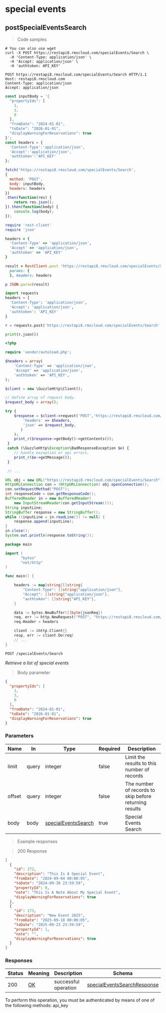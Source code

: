<h1 id="rms-rest-api-special-events">special events</h1>

## postSpecialEventsSearch

<a id="opIdpostSpecialEventsSearch"></a>

> Code samples

```shell
# You can also use wget
curl -X POST https://restapi8.rmscloud.com/specialEvents/Search \
  -H 'Content-Type: application/json' \
  -H 'Accept: application/json' \
  -H 'authtoken: API_KEY'

```

```http
POST https://restapi8.rmscloud.com/specialEvents/Search HTTP/1.1
Host: restapi8.rmscloud.com
Content-Type: application/json
Accept: application/json

```

```javascript
const inputBody = '{
  "propertyIds": [
    1,
    3,
    0
  ],
  "fromDate": "2024-01-01",
  "toDate": "2026-01-01",
  "displayWarningForReservations": true
}';
const headers = {
  'Content-Type':'application/json',
  'Accept':'application/json',
  'authtoken':'API_KEY'
};

fetch('https://restapi8.rmscloud.com/specialEvents/Search',
{
  method: 'POST',
  body: inputBody,
  headers: headers
})
.then(function(res) {
    return res.json();
}).then(function(body) {
    console.log(body);
});

```

```ruby
require 'rest-client'
require 'json'

headers = {
  'Content-Type' => 'application/json',
  'Accept' => 'application/json',
  'authtoken' => 'API_KEY'
}

result = RestClient.post 'https://restapi8.rmscloud.com/specialEvents/Search',
  params: {
  }, headers: headers

p JSON.parse(result)

```

```python
import requests
headers = {
  'Content-Type': 'application/json',
  'Accept': 'application/json',
  'authtoken': 'API_KEY'
}

r = requests.post('https://restapi8.rmscloud.com/specialEvents/Search', headers = headers)

print(r.json())

```

```php
<?php

require 'vendor/autoload.php';

$headers = array(
    'Content-Type' => 'application/json',
    'Accept' => 'application/json',
    'authtoken' => 'API_KEY',
);

$client = new \GuzzleHttp\Client();

// Define array of request body.
$request_body = array();

try {
    $response = $client->request('POST','https://restapi8.rmscloud.com/specialEvents/Search', array(
        'headers' => $headers,
        'json' => $request_body,
       )
    );
    print_r($response->getBody()->getContents());
 }
 catch (\GuzzleHttp\Exception\BadResponseException $e) {
    // handle exception or api errors.
    print_r($e->getMessage());
 }

 // ...

```

```java
URL obj = new URL("https://restapi8.rmscloud.com/specialEvents/Search");
HttpURLConnection con = (HttpURLConnection) obj.openConnection();
con.setRequestMethod("POST");
int responseCode = con.getResponseCode();
BufferedReader in = new BufferedReader(
    new InputStreamReader(con.getInputStream()));
String inputLine;
StringBuffer response = new StringBuffer();
while ((inputLine = in.readLine()) != null) {
    response.append(inputLine);
}
in.close();
System.out.println(response.toString());

```

```go
package main

import (
       "bytes"
       "net/http"
)

func main() {

    headers := map[string][]string{
        "Content-Type": []string{"application/json"},
        "Accept": []string{"application/json"},
        "authtoken": []string{"API_KEY"},
    }

    data := bytes.NewBuffer([]byte{jsonReq})
    req, err := http.NewRequest("POST", "https://restapi8.rmscloud.com/specialEvents/Search", data)
    req.Header = headers

    client := &http.Client{}
    resp, err := client.Do(req)
    // ...
}

```

`POST /specialEvents/Search`

*Retrieve a list of special events*

> Body parameter

```json
{
  "propertyIds": [
    1,
    3,
    0
  ],
  "fromDate": "2024-01-01",
  "toDate": "2026-01-01",
  "displayWarningForReservations": true
}
```

<h3 id="postspecialeventssearch-parameters">Parameters</h3>

|Name|In|Type|Required|Description|
|---|---|---|---|---|
|limit|query|integer|false|Limit the results to this number of records|
|offset|query|integer|false|The number of records to skip before returning results|
|body|body|[specialEventsSearch](#schemaspecialeventssearch)|true|Special Events Search|

> Example responses

> 200 Response

```json
[
  {
    "id": 272,
    "description": "This Is A Special Event",
    "fromDate": "2024-09-04 00:00:05",
    "toDate": "2024-09-30 23:59:59",
    "propertyId": 0,
    "note": "This Is A Note About My Special Event",
    "displayWarningForReservations": true
  },
  {
    "id": 273,
    "description": "New Event 2025",
    "fromDate": "2025-09-18 00:00:05",
    "toDate": "2025-09-23 23:59:59",
    "propertyId": 1,
    "note": "",
    "displayWarningForReservations": true
  }
]
```

<h3 id="postspecialeventssearch-responses">Responses</h3>

|Status|Meaning|Description|Schema|
|---|---|---|---|
|200|[OK](https://tools.ietf.org/html/rfc7231#section-6.3.1)|successful operation|[specialEventsSearchResponse](#schemaspecialeventssearchresponse)|

<aside class="warning">
To perform this operation, you must be authenticated by means of one of the following methods:
api_key
</aside>
